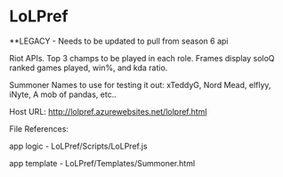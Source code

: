 # LoLPref
**LEGACY - Needs to be updated to pull from season 6 api

Riot APIs. Top 3 champs to be played in each role. Frames display soloQ ranked games played, win%, and kda ratio. 

Summoner Names to use for testing it out: xTeddyG, Nord Mead, elflyy, iNyte, A mob of pandas, etc..   

Host URL: http://lolpref.azurewebsites.net/lolpref.html


File References:

app logic - LoLPref/Scripts/LoLPref.js

app template - LoLPref/Templates/Summoner.html

